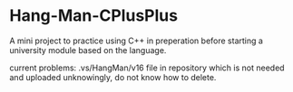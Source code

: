 # Hang-Man-CPlusPlus
A mini project to practice using C++ in preperation before starting a university module based on the language.

current problems:
  .vs/HangMan/v16 file in repository which is not needed and uploaded unknowingly, do not know how to delete.
